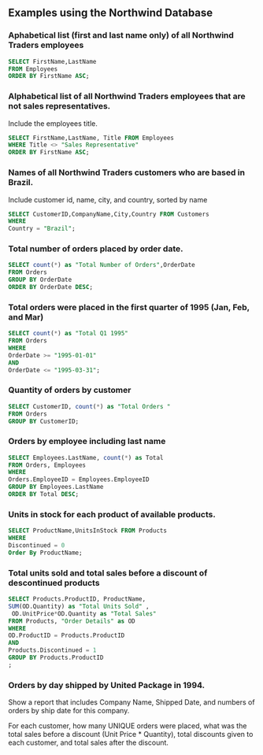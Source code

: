 ## Examples using the Northwind Database

###  Aphabetical list (first and last name only) of all Northwind Traders employees

```sql
SELECT FirstName,LastName
FROM Employees
ORDER BY FirstName ASC;
```

### Alphabetical list of all Northwind Traders employees that are not sales representatives.  
Include the employees title.

```sql
SELECT FirstName,LastName, Title FROM Employees
WHERE Title <> "Sales Representative"
ORDER BY FirstName ASC;
```

### Names of all Northwind Traders customers who are based in Brazil.
Include customer id, name, city, and country, sorted by name

```sql
SELECT CustomerID,CompanyName,City,Country FROM Customers
WHERE
Country = "Brazil";
```

### Total number of orders placed by order date.

```sql
SELECT count(*) as "Total Number of Orders",OrderDate
FROM Orders
GROUP BY OrderDate
ORDER BY OrderDate DESC;
```


### Total orders were placed in the first quarter of 1995 (Jan, Feb, and Mar)

```sql
SELECT count(*) as "Total Q1 1995"
FROM Orders
WHERE
OrderDate >= "1995-01-01"
AND
OrderDate <= "1995-03-31";
```

### Quantity of orders by customer

```sql
SELECT CustomerID, count(*) as "Total Orders "
FROM Orders
GROUP BY CustomerID;
```

### Orders by employee including last name

```sql
SELECT Employees.LastName, count(*) as Total
FROM Orders, Employees
WHERE
Orders.EmployeeID = Employees.EmployeeID
GROUP BY Employees.LastName
ORDER BY Total DESC;
```

### Units in stock for each product of available products.

```sql
SELECT ProductName,UnitsInStock FROM Products
WHERE
Discontinued = 0
Order By ProductName;
```

### Total units sold and total sales before a discount of descontinued products

```sql
SELECT Products.ProductID, ProductName,
SUM(OD.Quantity) as "Total Units Sold" ,
 OD.UnitPrice*OD.Quantity as "Total Sales"
FROM Products, "Order Details" as OD
WHERE
OD.ProductID = Products.ProductID
AND
Products.Discontinued = 1
GROUP BY Products.ProductID
;
```


### Orders by day shipped by United Package in 1994.
Show a report that includes Company Name, Shipped Date, and numbers of orders by ship
date for this company.



For each customer, how many UNIQUE orders were placed, what was the total sales before
a discount (Unit Price * Quantity), total discounts given to each customer, and total sales
after the discount.
